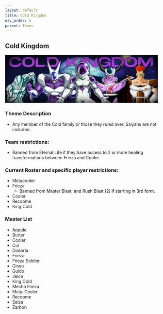 ```yaml
---
layout: default
title: Cold Kingdom
nav_order: 5
parent: Teams
---
```

## Cold Kingdom

![](../images/cold.jpg)

### Theme Description
- Any member of the Cold family or those they ruled over. Saiyans are not included. 

### Team restrictions:
  - Banned from Eternal Life if they have access to 2 or more healing transformations between Frieza and Cooler.

### Current Roster and specific player restrictions:

- Metacooler
- Frieza
  - Banned from Master Blast, and Rush Blast (2) if starting in 3rd form.
- Cooler
- Recoome
- King Cold
  
### Master List
- Appule
- Burter
- Cooler
- Cui
- Dodoria
- Frieza
- Frieza Soldier
- Ginyu
- Guldo
- Jeice
- King Cold
- Mecha Frieza
- Meta-Cooler
- Recoome
- Salza
- Zarbon
